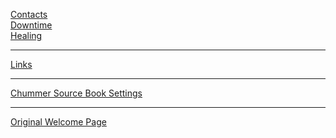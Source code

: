 [Contacts](Contacts)
<br>[Downtime](Downtime)
<br>[Healing](Miscellaneous\Healing.md)

---

[Links](Miscellaneous\Links.md)

---

[Chummer Source Book Settings](Miscellaneous\ChummerSourceBook.md)

---

[Original Welcome Page](Miscellaneous\Welcome_Original.md)

